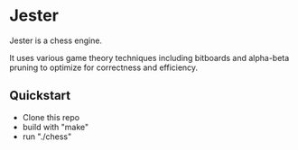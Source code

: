 # Jester

Jester is a chess engine.

It uses various game theory techniques including bitboards and alpha-beta pruning to optimize for correctness and efficiency.

## Quickstart

- Clone this repo
- build with "make"
- run "./chess"

